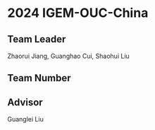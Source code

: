 # 2024 IGEM-OUC-China

## Team Leader

Zhaorui Jiang, Guanghao Cui, Shaohui Liu

## Team Number



## Advisor

Guanglei Liu
